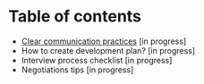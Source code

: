 # Table of contents
* [Clear communication practices](/communication-practices.md) [in progress]
* How to create development plan? [in progress]
* Interview process checklist [in progress]
* Negotiations tips [in progress]
